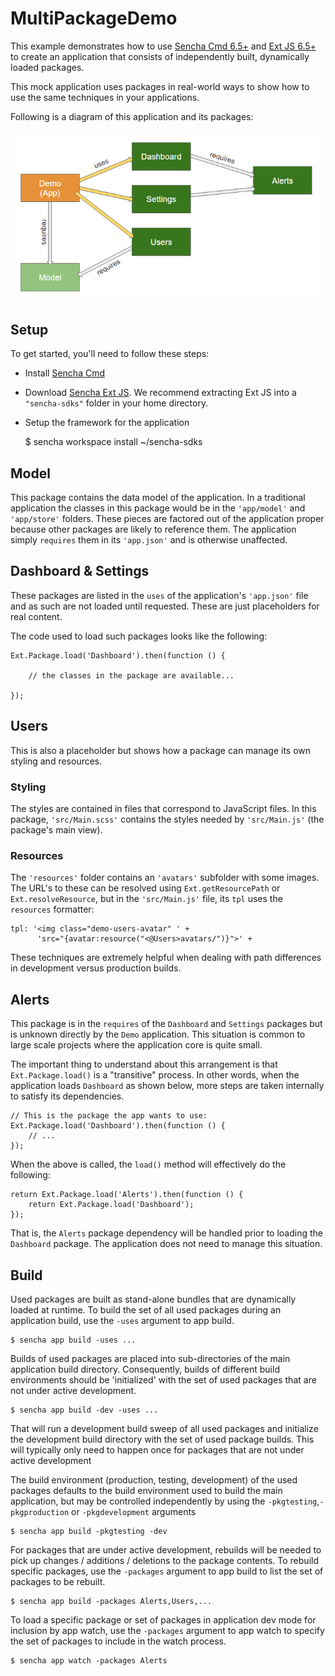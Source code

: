 # MultiPackageDemo

This example demonstrates how to use
[Sencha Cmd 6.5+](https://www.sencha.com/products/sencha-cmd) and
[Ext JS 6.5+](https://www.sencha.com/products/extjs) to create an application that
consists of independently built, dynamically loaded packages.

This mock application uses packages in real-world ways to show how to use the same
techniques in your applications.

Following is a diagram of this application and its packages:

![Architecture](docs/architecture.png)

## Setup

To get started, you'll need to follow these steps:

- Install [Sencha Cmd](https://www.sencha.com/products/sencha-cmd)
- Download [Sencha Ext JS](https://www.sencha.com/products/extjs). We
  recommend extracting Ext JS into a `"sencha-sdks"` folder in your home directory.
- Setup the framework for the application

    $ sencha workspace install ~/sencha-sdks

## Model

This package contains the data model of the application. In a traditional application
the classes in this package would be in the `'app/model'` and `'app/store'` folders.
These pieces are factored out of the application proper because other packages are
likely to reference them. The application simply `requires` them in its `'app.json'`
and is otherwise unaffected.

## Dashboard & Settings

These packages are listed in the `uses` of the application's `'app.json'` file and
as such are not loaded until requested. These are just placeholders for real content.

The code used to load such packages looks like the following:

    Ext.Package.load('Dashboard').then(function () {
    
        // the classes in the package are available...
        
    });

## Users

This is also a placeholder but shows how a package can manage its own styling and
resources.

### Styling

The styles are contained in files that correspond to JavaScript files. In this package,
`'src/Main.scss'` contains the styles needed by `'src/Main.js'` (the package's main view).

### Resources

The `'resources'` folder contains an `'avatars'` subfolder with some images. The URL's
to these can be resolved using `Ext.getResourcePath` or `Ext.resolveResource`, but in
the `'src/Main.js'` file, its `tpl` uses the `resources` formatter:

    tpl: '<img class="demo-users-avatar" ' + 
          'src="{avatar:resource("<@Users>avatars/")}">' +

These techniques are extremely helpful when dealing with path differences in development
versus production builds.

## Alerts

This package is in the `requires` of the `Dashboard` and `Settings` packages but is
unknown directly by the `Demo` application. This situation is common to large scale
projects where the application core is quite small.

The important thing to understand about this arrangement is that `Ext.Package.load()` is
a "transitive" process. In other words, when the application loads `Dashboard` as shown
below, more steps are taken internally to satisfy its dependencies.

    // This is the package the app wants to use:
    Ext.Package.load('Dashboard').then(function () {
        // ...
    });

When the above is called, the `load()` method will effectively do the following:

    return Ext.Package.load('Alerts').then(function () {
        return Ext.Package.load('Dashboard');
    });

That is, the `Alerts` package dependency will be handled prior to loading the `Dashboard`
package. The application does not need to manage this situation.


## Build

Used packages are built as stand-alone bundles that are dynamically loaded at runtime.  To
build the set of all used packages during an application build, use the `-uses` argument
to app build.

    $ sencha app build -uses ...

Builds of used packages are placed into sub-directories of the main application build 
directory. Consequently, builds of different build environments should be 'initialized' 
with the set of used packages that are not under active development.

    $ sencha app build -dev -uses ...

That will run a development build sweep of all used packages and initialize the development
build directory with the set of used package builds.  This will typically only need to 
happen once for packages that are not under active development

The build environment (production, testing, development) of the used packages defaults
to the build environment used to build the main application, but may be controlled 
independently by using the `-pkgtesting`,`-pkgproduction` or `-pkgdevelopment` arguments

    $ sencha app build -pkgtesting -dev
    
For packages that are under active development, rebuilds will be needed to pick up changes
/ additions / deletions to the package contents.  To rebuild specific packages, use the 
`-packages` argument to app build to list the set of packages to be rebuilt.

    $ sencha app build -packages Alerts,Users,...
     
To load a specific package or set of packages in application dev mode for inclusion by 
app watch, use the `-packages` argument to app watch to specify the set of packages to 
include in the watch process.
    
    $ sencha app watch -packages Alerts
